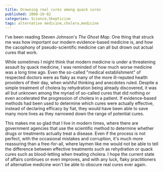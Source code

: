 ```yaml
---
title: Drowning real cures among quack cures
published: 2008-10-02
categories: Science,Skepticism
tags: alternative medicine,cholera,medicine
---
```


I've been reading Steven Johnson's <cite>The Ghost Map</cite>.  One thing that struck me
was how important our modern evidence-based medicine is, and how the cacophony of
pseudo-scientific medicine can all but drown out actual cures that work.

<!--more-->

While sometimes I might think that modern medicine is under a threatening assault by quack
medicine, I was reminded of how much worse medicine was a long time ago.  Even the
so-called "medical establishment" of respected doctors were as flaky as many of the more
ill-reputed health providers of their day, when wishful thinking and anecdotes ruled.
Despite a simple treatment of cholera by rehydration being already discovered, it was all
but unknown among the myriad of so-called cures that did nothing or even accelerated the
progression of cholera in a patient.  If evidence-based methods had been used to determine
which cures were actually effective, instead of declaring efficacy by fiat, they would
have been able to save many more lives as they narrowed down the range of potential cures.

This makes me so glad that I live in modern times, where there are government agencies
that use the scientific method to determine whether drugs or treatments actually treat a
disease.  Even if the process is not perfect, with the occasional mistakes and corruption,
it's much more reassuring than a free-for-all, where laymen like me would not be able to
tell the difference between effective treatments such as rehydration or quack cures such
as blood-letting when treating cholera.  I hope the current state of affairs continues or
even improves, and with any luck, flaky practitioners of alternative medicine won't be
able to obscure real cures ever again.
